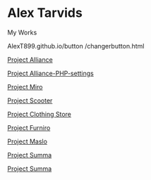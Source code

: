 # Alex Tarvids
My Works

AlexT899.github.io/button
/changerbutton.html

[Project Alliance](https://AlexT899.github.io/Внутренняя_страница_сайта/index.html "Внутренняя_страница_сайта")

[Project Alliance-PHP-settings](https://AlexT899.github.io/Alliance/index.php "Настройка PHP")

[Project Miro](https://AlexT899.github.io/miro/index.html "Miro")

[Project Scooter](https://AlexT899.github.io/test_drive/index.html "Scooter")

[Project Clothing Store](https://AlexT899.github.io/clothin-stores/HomePage.html "Clothing_Store")


[Project Furniro](https://AlexT899.github.io/Furniro/index.html "Furniro")

[Project Maslo](https://AlexT899.github.io/JavaScript_lessons/index.html)

[Project Summa](https://AlexT899.github.io/summa/summa.html)

[Project Summa](https://AlexT899.github.io/button/changerbutton.html)

